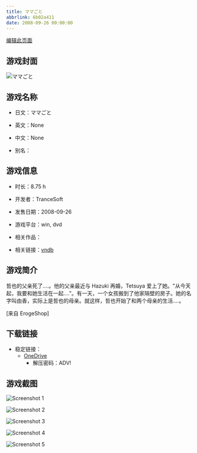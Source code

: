 ```yaml
---
title: ママごと
abbrlink: 6b02a411
date: 2008-09-26 00:00:00
---
```

[编辑此页面](https://github.com/ACG-3/ADV3-source/blob/main/source/_posts/games/Nightmare%20Knight%20%EF%BD%9E%E6%B7%AB%E8%BE%B1%E3%81%AE%E3%83%AC%E3%82%B8%E3%82%B9%E3%82%BF%E3%83%B3%E3%82%B9%EF%BD%9E.md)

## 游戏封面

![ママごと](https://pan.timero.xyz/onedrive/img_lib_001/Nightmare%20Knight%20%EF%BD%9E%E6%B7%AB%E8%BE%B1%E3%81%AE%E3%83%AC%E3%82%B8%E3%82%B9%E3%82%BF%E3%83%B3%E3%82%B9%EF%BD%9E_cover.avif)


## 游戏名称

- 日文：ママごと
- 英文：None
- 中文：None

- 别名：


## 游戏信息

- 时长：8.75 h
- 开发者：TranceSoft
- 发售日期：2008-09-26
- 游戏平台：win, dvd
- 相关作品：

- 相关链接：[vndb](https://vndb.org/v4491)


## 游戏简介

哲也的父亲死了....。他的父亲最近与 Hazuki 再婚，Tetsuya 爱上了她。"从今天起，我要和她生活在一起...."。有一天，一个女孩搬到了他家隔壁的房子。她的名字叫由香，实际上是哲也的母亲。就这样，哲也开始了和两个母亲的生活....。

[来自 ErogeShop]


## 下载链接

- 稳定链接：
    - [OneDrive](https://pan.timero.xyz/onedrive/adv_lib_001/Nightmare%20Knight%20%EF%BD%9E%E6%B7%AB%E8%BE%B1%E3%81%AE%E3%83%AC%E3%82%B8%E3%82%B9%E3%82%BF%E3%83%B3%E3%82%B9%EF%BD%9E)
        - 解压密码：ADV!



## 游戏截图


![Screenshot 1](https://pan.timero.xyz/onedrive/img_lib_001/Nightmare%20Knight%20%EF%BD%9E%E6%B7%AB%E8%BE%B1%E3%81%AE%E3%83%AC%E3%82%B8%E3%82%B9%E3%82%BF%E3%83%B3%E3%82%B9%EF%BD%9E_Screenshot_1.avif)

![Screenshot 2](https://pan.timero.xyz/onedrive/img_lib_001/Nightmare%20Knight%20%EF%BD%9E%E6%B7%AB%E8%BE%B1%E3%81%AE%E3%83%AC%E3%82%B8%E3%82%B9%E3%82%BF%E3%83%B3%E3%82%B9%EF%BD%9E_Screenshot_2.avif)

![Screenshot 3](https://pan.timero.xyz/onedrive/img_lib_001/Nightmare%20Knight%20%EF%BD%9E%E6%B7%AB%E8%BE%B1%E3%81%AE%E3%83%AC%E3%82%B8%E3%82%B9%E3%82%BF%E3%83%B3%E3%82%B9%EF%BD%9E_Screenshot_3.avif)

![Screenshot 4](https://pan.timero.xyz/onedrive/img_lib_001/Nightmare%20Knight%20%EF%BD%9E%E6%B7%AB%E8%BE%B1%E3%81%AE%E3%83%AC%E3%82%B8%E3%82%B9%E3%82%BF%E3%83%B3%E3%82%B9%EF%BD%9E_Screenshot_4.avif)

![Screenshot 5](https://pan.timero.xyz/onedrive/img_lib_001/Nightmare%20Knight%20%EF%BD%9E%E6%B7%AB%E8%BE%B1%E3%81%AE%E3%83%AC%E3%82%B8%E3%82%B9%E3%82%BF%E3%83%B3%E3%82%B9%EF%BD%9E_Screenshot_5.avif)

